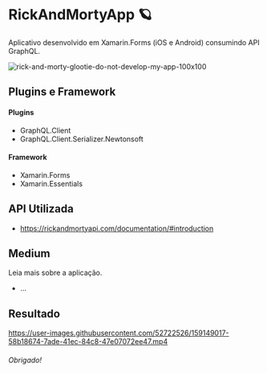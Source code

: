 # RickAndMortyApp :ringed_planet:
Aplicativo desenvolvido em Xamarin.Forms (iOS e Android) consumindo API GraphQL.

![rick-and-morty-glootie-do-not-develop-my-app-100x100](https://user-images.githubusercontent.com/52722526/159149003-87f3e114-72ee-43a3-8449-fe6e374ddbd1.png)

## Plugins e Framework
#### Plugins

- GraphQL.Client
- GraphQL.Client.Serializer.Newtonsoft

#### Framework
- Xamarin.Forms
- Xamarin.Essentials

## API Utilizada
- https://rickandmortyapi.com/documentation/#introduction

## Medium
Leia mais sobre a aplicação.
- ...

## Resultado
https://user-images.githubusercontent.com/52722526/159149017-58b18674-7ade-41ec-84c8-47e07072ee47.mp4

###### Obrigado!
